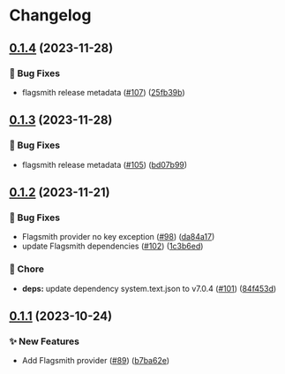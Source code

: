 # Changelog

## [0.1.4](https://github.com/open-feature/dotnet-sdk-contrib/compare/OpenFeature.Contrib.Providers.Flagsmith-v0.1.3...OpenFeature.Contrib.Providers.Flagsmith-v0.1.4) (2023-11-28)


### 🐛 Bug Fixes

* flagsmith release metadata ([#107](https://github.com/open-feature/dotnet-sdk-contrib/issues/107)) ([25fb39b](https://github.com/open-feature/dotnet-sdk-contrib/commit/25fb39bf3202b1393d831dadecb8cd4c965f4fc1))

## [0.1.3](https://github.com/open-feature/dotnet-sdk-contrib/compare/OpenFeature.Contrib.Providers.Flagsmith-v0.1.2...OpenFeature.Contrib.Providers.Flagsmith-v0.1.3) (2023-11-28)


### 🐛 Bug Fixes

* flagsmith release metadata ([#105](https://github.com/open-feature/dotnet-sdk-contrib/issues/105)) ([bd07b99](https://github.com/open-feature/dotnet-sdk-contrib/commit/bd07b9936099374af47c2d52127635a9d2cb980c))

## [0.1.2](https://github.com/open-feature/dotnet-sdk-contrib/compare/OpenFeature.Contrib.Providers.Flagsmith-v0.1.1...OpenFeature.Contrib.Providers.Flagsmith-v0.1.2) (2023-11-21)


### 🐛 Bug Fixes

* Flagsmith provider no key exception ([#98](https://github.com/open-feature/dotnet-sdk-contrib/issues/98)) ([da84a17](https://github.com/open-feature/dotnet-sdk-contrib/commit/da84a177b574ac5779f3d85af836e426f47020e7))
* update Flagsmith dependencies ([#102](https://github.com/open-feature/dotnet-sdk-contrib/issues/102)) ([1c3b6ed](https://github.com/open-feature/dotnet-sdk-contrib/commit/1c3b6ed1f23c137e3703d8bcd710e5d180a5565d))


### 🧹 Chore

* **deps:** update dependency system.text.json to v7.0.4 ([#101](https://github.com/open-feature/dotnet-sdk-contrib/issues/101)) ([84f453d](https://github.com/open-feature/dotnet-sdk-contrib/commit/84f453ded557491ae69ae7d279d51642327dc8e6))

## [0.1.1](https://github.com/open-feature/dotnet-sdk-contrib/compare/OpenFeature.Contrib.Providers.Flagsmith-v0.1.0...OpenFeature.Contrib.Providers.Flagsmith-v0.1.1) (2023-10-24)


### ✨ New Features

* Add Flagsmith provider ([#89](https://github.com/open-feature/dotnet-sdk-contrib/issues/89)) ([b7ba62e](https://github.com/open-feature/dotnet-sdk-contrib/commit/b7ba62e4f88f23fba9daeaf487465834846ae532))
